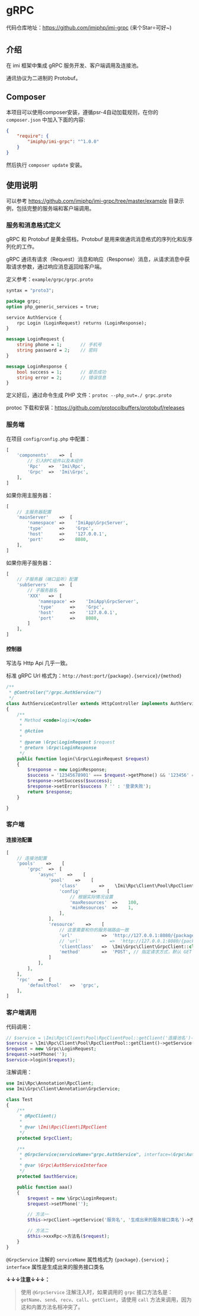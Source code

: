 # gRPC

代码仓库地址：<https://github.com/imiphp/imi-grpc> (来个Star⭐可好~)

## 介绍

在 imi 框架中集成 gRPC 服务开发、客户端调用及连接池。

通讯协议为二进制的 Protobuf。

## Composer

本项目可以使用composer安装，遵循psr-4自动加载规则，在你的 `composer.json` 中加入下面的内容:

```json
{
    "require": {
        "imiphp/imi-grpc": "^1.0.0"
    }
}
```

然后执行 `composer update` 安装。

## 使用说明

可以参考 <https://github.com/imiphp/imi-grpc/tree/master/example> 目录示例，包括完整的服务端和客户端调用。

### 服务和消息格式定义

gRPC 和 Protobuf 是黄金搭档，Protobuf 是用来做通讯消息格式的序列化和反序列化的工作。

gRPC 通讯有请求（Request）消息和响应（Response）消息，从请求消息中获取请求参数，通过响应消息返回给客户端。

定义参考：`example/grpc/grpc.proto`

```proto
syntax = "proto3";

package grpc;
option php_generic_services = true;

service AuthService {
    rpc Login (LoginRequest) returns (LoginResponse);
}

message LoginRequest {
    string phone = 1;       // 手机号
    string password = 2;    // 密码
}

message LoginResponse {
    bool success = 1;       // 是否成功
    string error = 2;       // 错误信息
}
```

定义好后，通过命令生成 PHP 文件：`protoc --php_out=./ grpc.proto`

protoc 下载和安装：<https://github.com/protocolbuffers/protobuf/releases>

### 服务端

在项目 `config/config.php` 中配置：

```php
[
    'components'    =>  [
        // 引入RPC组件以及本组件
        'Rpc'   =>  'Imi\Rpc',
        'Grpc'  =>  'Imi\Grpc',
    ],
]
```

如果你用主服务器：

```php
[
    // 主服务器配置
    'mainServer'    =>  [
        'namespace' =>    'ImiApp\GrpcServer',
        'type'      =>    'Grpc',
        'host'      =>    '127.0.0.1',
        'port'      =>    8080,
    ],
]
```

如果你用子服务器：

```php
[
    // 子服务器（端口监听）配置
    'subServers'    =>  [
        // 子服务器名
        'XXX'   =>  [
            'namespace' =>    'ImiApp\GrpcServer',
            'type'      =>    'Grpc',
            'host'      =>    '127.0.0.1',
            'port'      =>    8080,
        ]
    ],
]
```

#### 控制器

写法与 Http Api 几乎一致。

标准 gRPC Url 格式为：`http://host:port/{package}.{service}/{method}`

```php
/**
 * @Controller("/grpc.AuthService/")
 */
class AuthServiceController extends HttpController implements AuthServiceInterface
{
    /**
     * Method <code>login</code>
     *
     * @Action
     * 
     * @param \Grpc\LoginRequest $request
     * @return \Grpc\LoginResponse
     */
    public function login(\Grpc\LoginRequest $request)
    {
        $response = new LoginResponse;
        $success = '12345678901' === $request->getPhone() && '123456' === $request->getPassword();
        $response->setSuccess($success);
        $response->setError($success ? '' : '登录失败');
        return $response;
    }

}
```

### 客户端

#### 连接池配置

```php
[
    // 连接池配置
    'pools'    =>    [
        'grpc'  =>  [
            'async'    =>    [
                'pool'    =>    [
                    'class'        =>    \Imi\Rpc\Client\Pool\RpcClientCoroutinePool::class,
                    'config'    =>    [
                        // 根据实际情况设置
                        'maxResources'  =>    100,
                        'minResources'  =>    1,
                    ],
                ],
                'resource'    =>    [
                    // 这里需要和你的服务端路由一致
                    'url'           =>  'http://127.0.0.1:8080/{package}.{service}/{name}',
                    // 'url'           =>  'http://127.0.0.1:8080/{package}.{service}/{name|ucfirst}', // 参数支持设定函数处理，比如这个将方法名首字母大写，兼容其它部分语言
                    'clientClass'   =>  \Imi\Grpc\Client\GrpcClient::class,
                    'method'        =>  'POST', // 指定请求方式，默认 GET
                ]
            ],
        ],
    ],
    'rpc'   =>  [
        'defaultPool'   =>  'grpc',
    ],
]
```

### 客户端调用

代码调用：

```php
// $service = \Imi\Rpc\Client\Pool\RpcClientPool::getClient('连接池名')->getService('服务名', '生成出来的服务接口类名');
$service = \Imi\Rpc\Client\Pool\RpcClientPool::getClient()->getService('AuthService', \Grpc\AuthServiceInterface::class);
$request = new \Grpc\LoginRequest;
$request->setPhone('');
$service->login($request);
```

注解调用：

```php
use Imi\Rpc\Annotation\RpcClient;
use Imi\Grpc\Client\Annotation\GrpcService;

class Test
{
    /**
     * @RpcClient()
     *
     * @var \Imi\Rpc\Client\IRpcClient
     */
    protected $rpcClient;

    /**
     * @GrpcService(serviceName="grpc.AuthService", interface=\Grpc\AuthServiceInterface::class)
     *
     * @var \Grpc\AuthServiceInterface
     */
    protected $authService;

    public function aaa()
    {
        $request = new \Grpc\LoginRequest;
        $request->setPhone('');

        // 方法一
        $this->rpcClient->getService('服务名', '生成出来的服务接口类名')->方法名($request);

        // 方法二
        $this->xxxRpc->方法名($request);
    }
}
```

`@GrpcService` 注解的 `serviceName` 属性格式为 `{package}.{service}`；
`interface` 属性是生成出来的服务接口类名

**↓↓↓注意↓↓↓：**

> 使用 `@GrpcService` 注解注入时，如果调用的 `grpc` 接口方法名是：`getName`、`send`、`recv`、`call`、`getClient`，请使用 `call` 方法来调用，因为这和内置方法名相冲突了。
